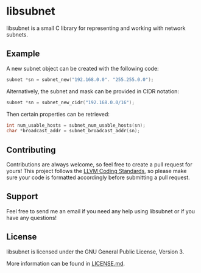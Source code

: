 # libsubnet
libsubnet is a small C library for representing and working with network subnets.

## Example
A new subnet object can be created with the following code:

```c
subnet *sn = subnet_new("192.168.0.0". "255.255.0.0");
````

Alternatively, the subnet and mask can be provided in CIDR notation:

```c
subnet *sn = subnet_new_cidr("192.168.0.0/16");
```

Then certain properties can be retrieved:

```c
int num_usable_hosts = subnet_num_usable_hosts(sn);
char *broadcast_addr = subnet_broadcast_addr(sn);
```

## Contributing
Contributions are always welcome, so feel free to create a pull request for yours! This project follows the [LLVM Coding Standards](https://llvm.org/docs/CodingStandards.html), so please make sure your code is formatted accordingly before submitting a pull request.

## Support
Feel free to send me an email if you need any help using libsubnet or if you have any questions!

## License
libsubnet is licensed under the GNU General Public License, Version 3.

More information can be found in [LICENSE.md](LICENSE.md).
